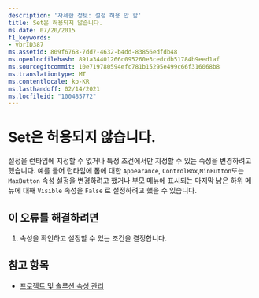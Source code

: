 ```yaml
---
description: '자세한 정보: 설정 허용 안 함'
title: Set은 허용되지 않습니다.
ms.date: 07/20/2015
f1_keywords:
- vbrID387
ms.assetid: 809f6768-7dd7-4632-b4dd-83856edfdb48
ms.openlocfilehash: 891a34401266c095260e3cedcdb51784b9eed1af
ms.sourcegitcommit: 10e719780594efc781b15295e499c66f316068b8
ms.translationtype: MT
ms.contentlocale: ko-KR
ms.lasthandoff: 02/14/2021
ms.locfileid: "100485772"
---
```

# <a name="set-not-permitted"></a>Set은 허용되지 않습니다.

설정을 런타임에 지정할 수 없거나 특정 조건에서만 지정할 수 있는 속성을 변경하려고 했습니다. 예를 들어 런타임에 폼에 대한 `Appearance`, `ControlBox`,`MinButton`또는 `MaxButton` 속성 설정을 변경하려고 했거나 부모 메뉴에 표시되는 마지막 남은 하위 메뉴에 대해 `Visible` 속성을 `False` 로 설정하려고 했을 수 있습니다.  
  
## <a name="to-correct-this-error"></a>이 오류를 해결하려면  
  
1. 속성을 확인하고 설정할 수 있는 조건을 결정합니다.  
  
## <a name="see-also"></a>참고 항목

- [프로젝트 및 솔루션 속성 관리](/visualstudio/ide/managing-project-and-solution-properties)
